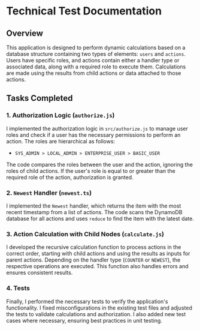 # Technical Test Documentation

## Overview

This application is designed to perform dynamic calculations based on a database structure containing two types of elements: `users` and `actions`. Users have specific roles, and actions contain either a handler type or associated data, along with a required role to execute them. Calculations are made using the results from child actions or data attached to those actions.

## Tasks Completed

### 1. Authorization Logic (`authorize.js`)

I implemented the authorization logic in `src/authorize.js` to manage user roles and check if a user has the necessary permissions to perform an action. The roles are hierarchical as follows:

- `SYS_ADMIN > LOCAL_ADMIN > ENTERPRISE_USER > BASIC_USER`

The code compares the roles between the user and the action, ignoring the roles of child actions. If the user's role is equal to or greater than the required role of the action, authorization is granted.

### 2. `Newest` Handler (`newest.ts`)

I implemented the `Newest` handler, which returns the item with the most recent timestamp from a list of actions. The code scans the DynamoDB database for all actions and uses `reduce` to find the item with the latest date.

### 3. Action Calculation with Child Nodes (`calculate.js`)

I developed the recursive calculation function to process actions in the correct order, starting with child actions and using the results as inputs for parent actions. Depending on the handler type (`COUNTER` or `NEWEST`), the respective operations are executed. This function also handles errors and ensures consistent results.

### 4. Tests

Finally, I performed the necessary tests to verify the application's functionality. I fixed misconfigurations in the existing test files and adjusted the tests to validate calculations and authorization. I also added new test cases where necessary, ensuring best practices in unit testing.
